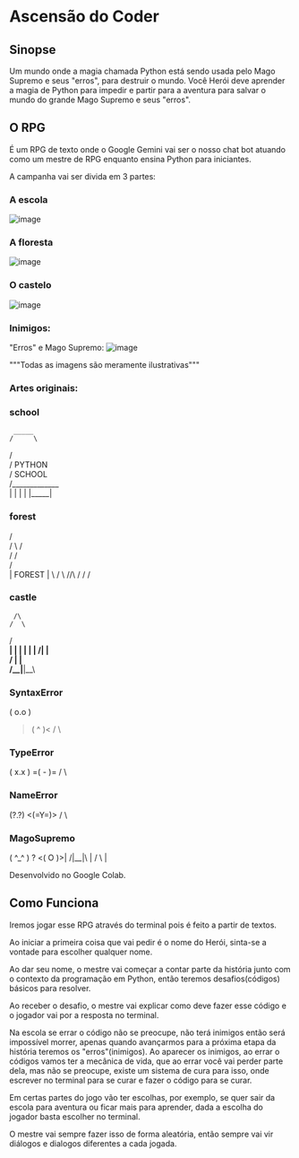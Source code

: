 # **Ascensão do Coder**

## Sinopse 
Um mundo onde a magia chamada Python está sendo usada pelo Mago Supremo e seus "erros", para destruir o mundo.
Você Herói deve aprender a magia de Python para impedir e partir para a aventura para salvar o mundo do grande Mago Supremo e seus "erros".

## O RPG
É um RPG de texto onde o Google Gemini vai ser o nosso chat bot atuando como um mestre de RPG enquanto ensina Python para iniciantes.

A campanha vai ser divida em 3 partes:
### A escola
![image](https://github.com/user-attachments/assets/4c1be94f-f284-4034-8f04-63b363e2c7a2)
### A floresta
![image](https://github.com/user-attachments/assets/a9c7c374-790a-410f-a013-80fde789eadb)
### O castelo
![image](https://github.com/user-attachments/assets/103d9d83-5977-4d81-928a-50f380e2c0e0)

### Inimigos:
"Erros" e Mago Supremo:
![image](https://github.com/user-attachments/assets/a9668856-cf58-4bbf-83b0-ece1c1dd6126)

"""Todas as imagens são meramente ilustrativas"""

### Artes originais:
### school
     _____
    /     \
   /       \
  / PYTHON  \
 /  SCHOOL   \
/_____________\
    |     |
    |     |
    |_____|

   ### forest
   /\
  /  \  /\
 /    \/  \
/          \
|  FOREST    |
 \          /
  \ /\/\   /
   \/    \/

 ### castle
     /\
    /  \
   /____\
   |    |
   |    |
   |    |
  /|    |\
 / |    | \
/__|____|__\

    
### SyntaxError
 ( o.o )
>(  ^  )<
  /    \

 ### TypeError
 ( x.x )
=(  -  )=
  /    \

 ### NameError
 (?.?)
<(=Y=)>
  / \

 ### MagoSupremo
  ( ^_^ ) ?
 <(  O  )>|
  /|__|\  |
   /  \   |

Desenvolvido no Google Colab.

## Como Funciona
Iremos jogar esse RPG através do terminal pois é feito a partir de textos.

Ao iniciar a primeira coisa que vai pedir é o nome do Herói, sinta-se a vontade para escolher qualquer nome.

Ao dar seu nome, o mestre vai começar a contar parte da história junto com o contexto da programação em Python, então teremos desafios(códigos) básicos para resolver.

Ao receber o desafio, o mestre vai explicar como deve fazer esse código e o jogador vai por a resposta no terminal.

Na escola se errar o código não se preocupe, não terá inimigos então será impossível morrer, apenas quando avançarmos para a próxima etapa da história teremos os "erros"(inimigos).
Ao aparecer os inimigos, ao errar o códigos vamos ter a mecânica de vida, que ao errar você vai perder parte dela, mas não se preocupe, existe um sistema de cura para isso, onde
escrever no terminal para se curar e fazer o código para se curar.

Em certas partes do jogo vão ter escolhas, por exemplo, se quer sair da escola para aventura ou ficar mais para aprender, dada a escolha do jogador basta escolher no terminal.

O mestre vai sempre fazer isso de forma aleatória, então sempre vai vir diálogos e dialogos diferentes a cada jogada.

